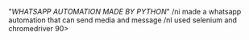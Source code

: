 "*WHATSAPP AUTOMATION MADE BY PYTHON*"
/ni made a whatsapp automation that can send media and message
/nI used selenium and chromedriver 90>
